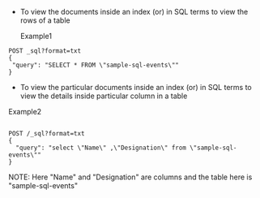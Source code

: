 * To view the documents inside an index (or) in SQL terms to view the rows of a table



   <p> Example1 </p>

 ```console
 POST _sql?format=txt
{
  "query": "SELECT * FROM \"sample-sql-events\""
}
 ```
 
 * To view the particular documents inside an index (or) in SQL terms to view the details inside particular column in a table

 
 <p> Example2 </p> 
 
```console

POST /_sql?format=txt
{
  "query": "select \"Name\" ,\"Designation\" from \"sample-sql-events\""
}
 ```
 
 NOTE: Here "Name" and "Designation" are columns and the table here is "sample-sql-events" 
